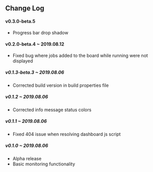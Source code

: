 ## Change Log

#### v0.3.0-beta.5
- Progress bar drop shadow

#### v0.2.0-beta.4 ~ 2019.08.12
- Fixed bug where jobs added to the board while running were not displayed

##### v0.1.3-beta.3 ~ 2019.08.06
- Corrected build version in build properties file

##### v0.1.2 ~ 2019.08.06
- Corrected info message status colors

##### v0.1.1 ~ 2019.08.06
- Fixed 404 issue when resolving dashboard js script

##### v0.1.0 ~ 2019.08.06
- Alpha release
- Basic monitoring functionality